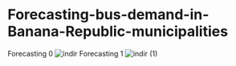 # Forecasting-bus-demand-in-Banana-Republic-municipalities
                                                        
  Forecasting 0
![indir](https://user-images.githubusercontent.com/97463861/208315752-d6a03896-ccfe-4daf-bacb-1d439d6e7898.png)
                                                      Forecasting 1
![indir (1)](https://user-images.githubusercontent.com/97463861/208315759-a4345a90-7a3a-4d8c-b932-1ae49b17228d.png)
